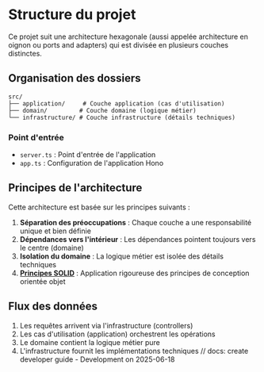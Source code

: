 # Structure du projet

Ce projet suit une architecture hexagonale (aussi appelée architecture en oignon ou ports and adapters) qui est divisée en plusieurs couches distinctes.

## Organisation des dossiers

```
src/
├── application/     # Couche application (cas d'utilisation)
├── domain/         # Couche domaine (logique métier)
└── infrastructure/ # Couche infrastructure (détails techniques)
```

### Point d'entrée

- `server.ts` : Point d'entrée de l'application
- `app.ts` : Configuration de l'application Hono

## Principes de l'architecture

Cette architecture est basée sur les principes suivants :

1. **Séparation des préoccupations** : Chaque couche a une responsabilité unique et bien définie
2. **Dépendances vers l'intérieur** : Les dépendances pointent toujours vers le centre (domaine)
3. **Isolation du domaine** : La logique métier est isolée des détails techniques
4. **[Principes SOLID](./solid.md)** : Application rigoureuse des principes de conception orientée objet

## Flux des données

1. Les requêtes arrivent via l'infrastructure (controllers)
2. Les cas d'utilisation (application) orchestrent les opérations
3. Le domaine contient la logique métier pure
4. L'infrastructure fournit les implémentations techniques
// docs: create developer guide - Development on 2025-06-18
